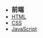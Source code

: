 - <font style="font-weight:bold;font-size:17px;">前端</font>
- [HTML](编程开发/前端/HTML/)
- [CSS](编程开发/前端/CSS/)
- [JavaScript](编程开发/前端/JavaScript/)
